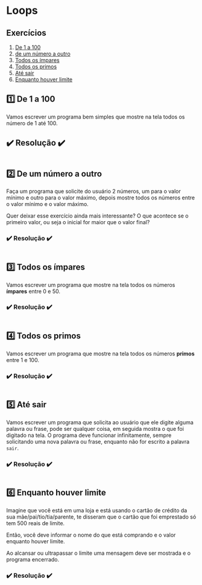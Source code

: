 # Loops

## Exercícios
1. [De 1 a 100](#1️⃣-de-1-a-100)
2. [de um número a outro](#2️⃣-de-um-número-a-outro)
3. [Todos os ímpares](#3️⃣-todos-os-ímpares)
4. [Todos os primos](#4️⃣-todos-os-primos)
5. [Até sair](#5️⃣-até-sair)
6. [Enquanto houver limite](#6️⃣-enquanto-houver-limite)

## 1️⃣ De 1 a 100
Vamos escrever um programa bem simples que mostre na tela todos os número de 1 até 100.

## ✔️ Resolução ✔️
```javascript

```

## 2️⃣ De um número a outro
Faça um programa que solicite do usuário 2 números, um para o valor mínimo e outro para o valor máximo, depois mostre todos os números entre o valor mínimo e o valor máximo.

Quer deixar esse exercício ainda mais interessante? O que acontece se o primeiro valor, ou seja o inicial for maior que o valor final?

### ✔️ Resolução ✔️
```javascript

```

## 3️⃣ Todos os ímpares
Vamos escrever um programa que mostre na tela todos os números **ímpares** entre 0 e 50.

### ✔️ Resolução ✔️
```javascript

```

## 4️⃣ Todos os primos
Vamos escrever um programa que mostre na tela todos os números **primos** entre 1 e 100.

### ✔️ Resolução ✔️
```javascript

```

## 5️⃣ Até sair
Vamos escrever um programa que solicita ao usuário que ele digite alguma palavra ou frase, pode ser qualquer coisa, em seguida mostra o que foi digitado na tela.
O programa deve funcionar infinitamente, sempre solicitando uma nova palavra ou frase, enquanto não for escrito a palavra `sair`.

### ✔️ Resolução ✔️
```javascript

```

## 6️⃣ Enquanto houver limite
Imagine que você está em uma loja e está usando o cartão de crédito da sua mãe/pai/tio/tia/parente, te disseram que o cartão que foi emprestado só tem 500 reais de limite.

Então, você deve informar o nome do que está comprando e o valor enquanto houver limite.

Ao alcansar ou ultrapassar o limite uma mensagem deve ser mostrada e o programa encerrado. 

### ✔️ Resolução ✔️
```javascript

```